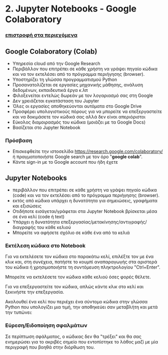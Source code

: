 # 2. Jupyter Notebooks - Google Colaboratory

### [επιστροφή στα περιεχόμενα](./README.md)


## Google Colaboratory (Colab)

* Υπηρεσία cloud από την Google Research
* Περιβάλλον που επιτρέπει σε κάθε χρήστη να γράψει πηγαίο κώδικα και να τον εκτελέσει από το πρόγραμμα περιήγησης (browser). 
* Υποστηρίζει τη γλώσσα προγραμματισμού Python
* Προσανατολίζεται σε εργασίες μηχανικής μάθησης, ανάλυση δεδομένων, εκπαιδευτικά έργα κ.λπ
* Φιλοξενείται εντελώς δωρεάν με τον λογαριασμό σας στη Google
* Δεν χρειάζεται εγκατάσταση του Jupyter
* Όλες οι εργασίες αποθηκεύονται αυτόματα στο Google Drive
* Προσφέρει υπολογιστικούς πόρους για να μπορείτε να επεξεργαστείτε και να δοκιμάσετε τον κώδικά σας αλλά δεν είναι απεριόριστοι
* Εύκολος διαμοιρασμός του κώδικα (μοιάζει με τα Google Docs)
* Βασίζεται στο Jupyter Notebook


### Πρόσβαση
* Επισκεφθείτε την ιστοσελίδα https://research.google.com/colaboratory/ ή πραγματοποιήστε Google search με τον όρο "**google colab**".
* Κάντε sign-in με το Google account που ήδη έχετε




## Jupyter Notebooks 

* περιβάλλον που επιτρέπει σε κάθε χρήστη να γράψει πηγαίο κώδικα (code) και να τον εκτελέσει από το πρόγραμμα περιήγησης (browser). 
* εκτός από κώδικα υπάρχει η δυνατότητα για σημειώσεις, γραφήματα και εξισώσεις
* Οτιδήποτε εισάγεται/γράφεται στα Jupyter Notebook βρίσκεται μέσα σε ένα κελί (code ή text)
* Υπάρχει η δυνατότητα επεξεργασίας/μετακίνησης/αντιγραφής/διαγραφής του κάθε κελιού
* Μπορείτε να αφήσετε σχόλιο σε κάθε ένα από τα κελιά

### Εκτέλεση κώδικα στο Notebook
Για να εκτελέσετε τον κώδικα στο παρακάτω κελί, επιλέξτε τον με ένα κλικ και, στη συνέχεια, πατήστε το κουμπί αναπαραγωγής στα αριστερά του κώδικα ή χρησιμοποιήστε τη συντόμευση πληκτρολογίου "Ctrl+Enter".

Μπορείτε να εκτελέσετε τον κώδικα κάθε κελιού όσες φορές θέλετε.

Για να επεξεργαστείτε τον κώδικα, απλώς κάντε κλικ στο κελί και ξεκινήστε την επεξεργασία.

Ακολουθεί ένα κελί που περιέχει ένα σύντομο κώδικα στην γλώσσα Python που υπολογίζει μια τιμή, την αποθηκεύει σαν μεταβλήτη και μετά την τυπώνει:

### Εύρεση/Ειδοποίηση σφαλμάτων

Σε περίπτωση σφάλματος, ο κώδικας δεν θα "τρέξει" και θα σας ενημερώσει για το ακριβές σημείο που εντοπίστηκε το λάθος μαζί με μία περιγραφή που βοηθά στην διόρθωση του.